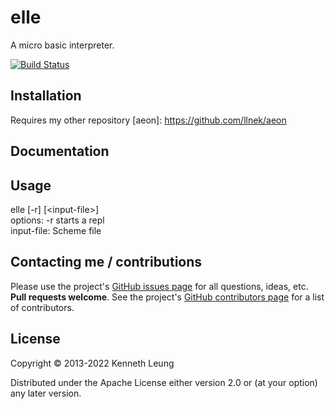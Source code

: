 # elle

A micro basic interpreter.

[![Build Status](https://travis-ci.org/llnek/elle.svg?branch=master)](https://travis-ci.org/llnek/elle)


## Installation
Requires my other repository [aeon]: https://github.com/llnek/aeon

## Documentation


## Usage

elle [-r] [&lt;input-file&gt;]</br>
options: -r starts a repl</br>
input-file: Scheme file</br>

## Contacting me / contributions

Please use the project's [GitHub issues page] for all questions, ideas, etc. **Pull requests welcome**. See the project's [GitHub contributors page] for a list of contributors.

## License

Copyright © 2013-2022 Kenneth Leung

Distributed under the Apache License either version 2.0 or (at
your option) any later version.

<!--- links (repos) -->
[CHANGELOG]: https://github.com/llnek/elle/releases
[GitHub issues page]: https://github.com/llnek/elle/issues
[GitHub contributors page]: https://github.com/llnek/elle/graphs/contributors



